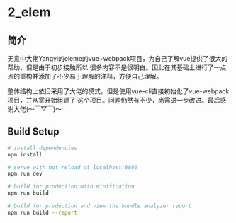 # 2_elem

## 简介 

无意中大佬Yangyi的eleme的vue+webpack项目，为自己了解vue提供了很大的帮助，但是由于初步接触所以
很多内容不是很明白。因此在其基础上进行了一点点的重构并添加了不少易于理解的注释，方便自己理解。

整体结构上依旧采用了大佬的模式，但是使用vue-cli直接初始化了vue-webpack项目，并从零开始组建了 这个项目。问题仍然有不少，尚需进一步改进。最后感谢大佬(～￣▽￣)～

## Build Setup

``` bash
# install dependencies
npm install

# serve with hot reload at localhost:8080
npm run dev

# build for production with minification
npm run build

# build for production and view the bundle analyzer report
npm run build --report
```

